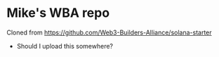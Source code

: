 # Mike's WBA repo

Cloned from https://github.com/Web3-Builders-Alliance/solana-starter

- Should I upload this somewhere?
